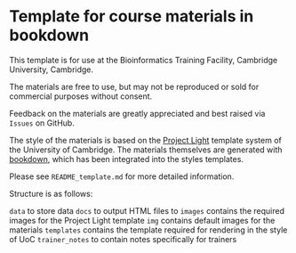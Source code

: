 # Template for course materials in bookdown

This template is for use at the Bioinformatics Training Facility, Cambridge University, Cambridge.

The materials are free to use, but may not be reproduced or sold for commercial purposes without consent.

Feedback on the materials are greatly appreciated and best raised via `Issues` on GitHub.

The style of the materials is based on the [Project Light](https://www.cam.ac.uk/web-support/project-light) template system of the University of Cambridge. The materials themselves are generated with [bookdown](https://bookdown.org), which has been integrated into the styles templates.

Please see `README_template.md` for more detailed information.

Structure is as follows:

`data` to store data
`docs` to output HTML files to
`images` contains the required images for the Project Light template
`img` contains default images for the materials
`templates` contains the template required for rendering in the style of UoC
`trainer_notes` to contain notes specifically for trainers
